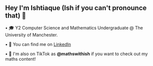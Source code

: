 ## Hey I'm Ishtiaque (Ish if you can't pronounce that) 👋  

• 🎓 Y2 Computer Science and Mathematics Undergraduate @ The University of Manchester.  

• 💼 You can find me on [LinkedIn](https://www.linkedin.com/in/ishtiaque-akbar/)  

• 📱 I'm also on TikTok as **@mathswithish** if you want to check out my maths content!  
